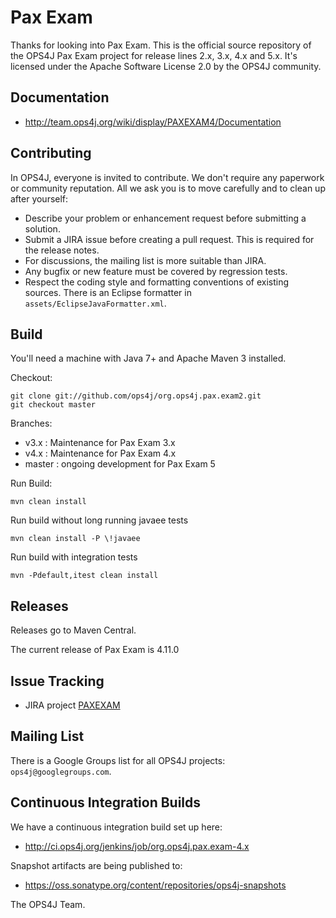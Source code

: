 Pax Exam
========

Thanks for looking into Pax Exam.
This is the official source repository of the OPS4J Pax Exam project for 
release lines 2.x, 3.x, 4.x and 5.x.
It's licensed under the Apache Software License 2.0 by the OPS4J community.

## Documentation

* <http://team.ops4j.org/wiki/display/PAXEXAM4/Documentation>

## Contributing

In OPS4J, everyone is invited to contribute. We don't require any paperwork or community reputation.
All we ask you is to move carefully and to clean up after yourself: 

* Describe your problem or enhancement request before submitting a solution.
* Submit a JIRA issue before creating a pull request. This is required for the release notes.
* For discussions, the mailing list is more suitable than JIRA.
* Any bugfix or new feature must be covered by regression tests.
* Respect the coding style and formatting conventions of existing sources. There is an Eclipse
formatter in `assets/EclipseJavaFormatter.xml`.
 
## Build

You'll need a machine with Java 7+ and Apache Maven 3 installed.

Checkout:

    git clone git://github.com/ops4j/org.ops4j.pax.exam2.git
    git checkout master

Branches:
* v3.x   : Maintenance for Pax Exam 3.x 
* v4.x   : Maintenance for Pax Exam 4.x 
* master : ongoing development for Pax Exam 5

Run Build:

    mvn clean install
    
Run build without long running javaee tests

	mvn clean install -P \!javaee

Run build with integration tests

    mvn -Pdefault,itest clean install

## Releases

Releases go to Maven Central.

The current release of Pax Exam is 4.11.0

## Issue Tracking

* JIRA project [PAXEXAM](http://team.ops4j.org/browse/PAXEXAM)

## Mailing List

There is a Google Groups list for all OPS4J projects: `ops4j@googlegroups.com`.

## Continuous Integration Builds

We have a continuous integration build set up here:

* <http://ci.ops4j.org/jenkins/job/org.ops4j.pax.exam-4.x>

Snapshot artifacts are being published to:

* <https://oss.sonatype.org/content/repositories/ops4j-snapshots>


The OPS4J Team.
